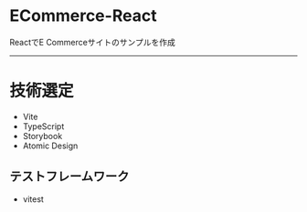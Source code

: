 # ECommerce-React

ReactでE Commerceサイトのサンプルを作成

---

# 技術選定

- Vite
- TypeScript
- Storybook
- Atomic Design

## テストフレームワーク

- vitest

